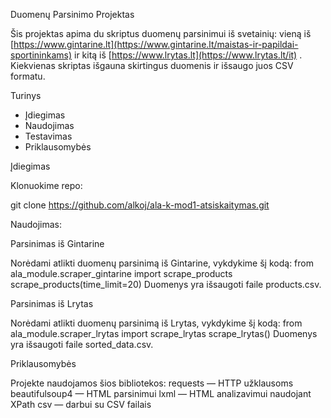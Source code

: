 Duomenų Parsinimo Projektas

Šis projektas apima du skriptus duomenų parsinimui iš svetainių: vieną iš [https://www.gintarine.lt](https://www.gintarine.lt/maistas-ir-papildai-sportininkams) ir kitą iš [https://www.lrytas.lt](https://www.lrytas.lt/it) .
Kiekvienas skriptas išgauna skirtingus duomenis ir išsaugo juos CSV formatu.

Turinys

- Įdiegimas
- Naudojimas
- Testavimas
- Priklausomybės


Įdiegimas

Klonuokime repo:

git clone https://github.com/alkoj/ala-k-mod1-atsiskaitymas.git


Naudojimas:

  Parsinimas iš Gintarine

Norėdami atlikti duomenų parsinimą iš Gintarine, vykdykime šį kodą:
from ala_module.scraper_gintarine import scrape_products
scrape_products(time_limit=20)
Duomenys yra išsaugoti faile products.csv.

  Parsinimas iš Lrytas

Norėdami atlikti duomenų parsinimą iš Lrytas, vykdykime šį kodą:
from ala_module.scraper_lrytas import scrape_lrytas
scrape_lrytas()
Duomenys yra išsaugoti faile sorted_data.csv.


Priklausomybės

Projekte naudojamos šios bibliotekos:
requests — HTTP užklausoms
beautifulsoup4 — HTML parsinimui
lxml — HTML analizavimui naudojant XPath
csv — darbui su CSV failais
